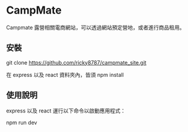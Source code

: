 # CampMate

Campmate 露營相關電商網站，可以透過網站預定營地，或者進行商品租用。

## 安裝

git clone https://github.com/ricky8787/campmate_site.git

在 express 以及 react 資料夾內，皆須 npm install

## 使用說明

express 以及 react 運行以下命令以啟動應用程式：

npm run dev
